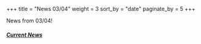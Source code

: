 +++
title = "News 03/04"
weight = 3
sort_by = "date"
paginate_by = 5
+++

News from 03/04!

##### [<i class="bi bi-bell-fill"></i> Current News](@/news/_index.md)
